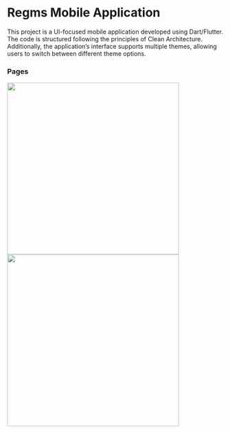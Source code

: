 # Regms Mobile Application

This project is a UI-focused mobile application developed using Dart/Flutter. The code is structured following the principles of Clean Architecture. Additionally, the application’s interface supports multiple themes, allowing users to switch between different theme options.

### Pages

<img src="https://user-images.githubusercontent.com/18555532/195449184-d5bac67b-2cc3-400e-b658-538a94930dac.jpg" width=400>
<img src="https://user-images.githubusercontent.com/18555532/195896651-34b11de1-573e-4652-b1e4-5427756148ed.jpg" width=400>
